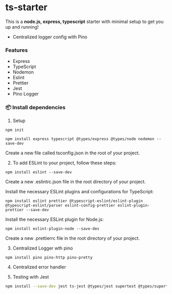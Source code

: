 # ts-starter

This is a **node.js, express, typescript** starter with minimal setup to get you up and running!

* Centralized logger config with Pino 

### Features 

- Express
- TypeScript
- Nodemon
- Eslint
- Prettier
- Jest
- Pino Logger 

### 📦 Install dependencies

1. Setup

```
npm init
```

```
npm install express typescript @types/express @types/node nodemon --save-dev
```

Create a new file called tsconfig.json in the root of your project.

2. To add ESLint to your project, follow these steps:

```
npm install eslint --save-dev
```

Create a new .eslintrc.json file in the root directory of your project.

Install the necessary ESLint plugins and configurations for TypeScript:

```
npm install eslint prettier @typescript-eslint/eslint-plugin @typescript-eslint/parser eslint-config-prettier eslint-plugin-prettier --save-dev
```

Install the necessary ESLint plugin for Node.js:

```
npm install eslint-plugin-node --save-dev
```

Create a new .prettierrc file in the root directory of your project.

3. Centralized Logger wth pino

```bash
npm install pino pino-http pino-pretty
```

4. Centralized error handler

5. Testing with Jest

```bash
npm install --save-dev jest ts-jest @types/jest supertest @types/supertest
```

